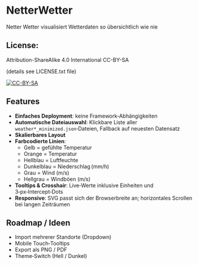 # NetterWetter

Netter Wetter visualisiert Wetterdaten so übersichtlich wie nie



## License: 
Attribution-ShareAlike 4.0 International CC-BY-SA 

(details see LICENSE.txt file)

[![CC-BY-SA](https://i.creativecommons.org/l/by-sa/4.0/88x31.png)](#license)



## Features

- **Einfaches Deployment**: keine Framework‑Abhängigkeiten
- **Automatische Dateiauswahl**: Klickbare Liste aller `weather*_minimized.json`‑Dateien, Fallback auf neuesten Datensatz
- **Skalierbares Layout** 
- **Farbcodierte Linien**:
  - Gelb = gefühlte Temperatur
  - Orange = Temperatur
  - Hellblau = Luftfeuchte
  - Dunkelblau = Niederschlag (mm/h)
  - Grau = Wind (m/s)
  - Hellgrau = Windböen (m/s)
- **Tooltips & Crosshair**: Live‑Werte inklusive Einheiten und 3‑px‑Intercept‑Dots
- **Responsive**: SVG passt sich der Browser­breite an; horizontales Scrollen bei langen Zeiträumen


## Roadmap / Ideen

- Import mehrerer Standorte (Dropdown)
- Mobile Touch‑Tooltips
- Export als PNG / PDF
- Theme‑Switch (Hell / Dunkel)
